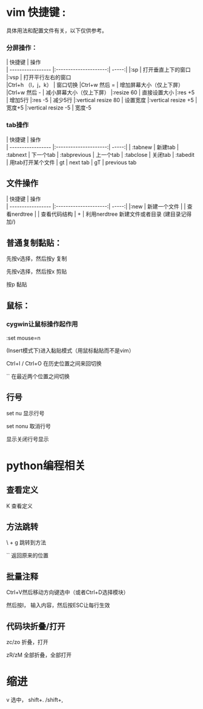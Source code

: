 # vim 快捷键 :  

具体用法和配置文件有关，以下仅供参考。

### 分屏操作：
| 快捷键             | 操作                  
| ----------------- |:---------------------:| -----:|
|:sp                | 打开垂直上下的窗口   
|:vsp               | 打开平行左右的窗口  
|Ctrl+h （l，j，k）  | 窗口切换
|Ctrl+w 然后 =      | 增加屏幕大小（仅上下屏）
|Ctrl+w 然后 -      | 减小屏幕大小（仅上下屏）
|:resize 60        | 直接设置大小
|:res +5        | 增加5行
|:res -5        | 减少5行
|:vertical resize 80    | 设置宽度
|:vertical resize +5    | 宽度+5
|:vertical resize -5     |  宽度-5
### tab操作
| 快捷键             | 操作                  
| ----------------- |:---------------------:| -----:|
| :tabnew  | 新建tab
| :tabnext | 下一个tab
| :tabprevious | 上一个tab
| :tabclose | 关闭tab
| :tabedit | 用tab打开某个文件
| gt |  next tab
| gT |  previous tab


## 文件操作
| 快捷键             | 操作                  
| ----------------- |:---------------------:| -----:|
|:new <filename>          | 新建一个文件
|<F3>       | 查看nerdtree
|<F4>       | 查看代码结构
|<m> + <a>    | 利用nerdtree 新建文件或者目录 (建目录记得加/)

## 普通复制黏贴：
先按v选择，然后按y  复制

先按v选择，然后按x  剪贴

按p                 黏贴

## 鼠标：

### cygwin让鼠标操作起作用
:set mouse=n

<F5>  (Insert模式下)进入黏贴模式（用鼠标黏贴而不是vim）

Ctrl+I / Ctrl+O
            在历史位置之间来回切换

``          在最近两个位置之间切换

## 行号

set nu      显示行号

set nonu    取消行号

<F12>       显示关闭行号显示

# python编程相关

## 查看定义
K           查看定义

## 方法跳转

\ + g       跳转到方法

``          返回原来的位置

## 批量注释

Ctrl+V然后移动方向键选中（或者Ctrl+D选择模块）

然后按I， 输入内容，然后按ESC让每行生效

## 代码块折叠/打开

zc/zo  折叠，打开

zR/zM  全部折叠，全部打开

# 缩进

v 选中， shift+. /shift+,
